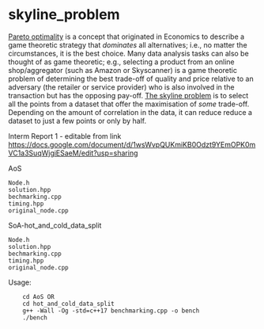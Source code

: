 # skyline_problem
[Pareto optimality](https://en.wikipedia.org/wiki/Pareto_efficiency) is a concept that originated in Economics to describe a game theoretic strategy that *dominates* all alternatives; i.e., no matter the circumstances, it is the best choice. Many data analysis tasks can also be thought of as game theoretic; e.g., selecting a product from an online shop/aggregator (such as Amazon or Skyscanner) is a game theoretic problem of determining the best trade-off of quality and price relative to an adversary (the retailer or service provider) who is also involved in the transaction but has the opposing pay-off. [The skyline problem](http://delab.csd.auth.gr/papers/IISA2015tpm.pdf) is to select all the points from a dataset that offer the maximisation of *some* trade-off. Depending on the amount of correlation in the data, it can reduce reduce a dataset to just a few points or only by half.

Interm Report 1 - editable from link
https://docs.google.com/document/d/1wsWvpQUKmiKB0Odzt9YEmOPK0mVC1a3SuqWjgiESaeM/edit?usp=sharing

AoS

    Node.h
    solution.hpp
    bechmarking.cpp 
    timing.hpp
    original_node.cpp
  

SoA-hot_and_cold_data_split

    Node.h
    solution.hpp
    bechmarking.cpp 
    timing.hpp
    original_node.cpp


Usage:
```
    cd AoS OR
    cd hot_and_cold_data_split 
    g++ -Wall -Og -std=c++17 benchmarking.cpp -o bench 
    ./bench
```
